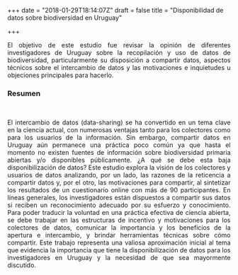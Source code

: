 +++
date = "2018-01-29T18:14:07Z"
draft = false
title = "Disponibilidad de datos sobre biodiversidad en Uruguay"

+++

<p style='text-align: justify;'>
El objetivo de este estudio fue revisar la opinión de diferentes investigadores de Uruguay sobre la recopilación y uso de datos de biodiversidad, particularmente su disposición a compartir datos, aspectos técnicos sobre el intercambio de datos y las motivaciones e inquietudes u objeciones principales para hacerlo.
</p>

### Resumen
<br />
<p style='text-align: justify;'>
El intercambio de datos (data-sharing) se ha convertido en un tema clave en la ciencia actual, con numerosas ventajas tanto para los colectores como para los usuarios de la información. Sin embargo, compartir datos en Uruguay aún permanece una práctica poco común ya que hasta el momento no existen fuentes de información sobre biodiversidad primaria abiertas y/o disponibles públicamente. ¿A qué se debe esta baja disponibilización de datos? Este estudio explora la visión de los colectores y usuarios de datos analizando, por un lado, las razones de la reticencia a compartir datos y, por el otro, las motivaciones para compartir, al sintetizar los resultados de un cuestionario online con más de 90 participantes. En líneas generales, los investigadores están dispuestos a compartir sus datos si reciben un reconocimiento adecuado por su esfuerzo y conocimiento. Para poder traducir la voluntad en una práctica efectiva de ciencia abierta, se debe trabajar en las estructuras de incentivo y motivaciones para los colectores de datos, comunicar la importancia y los beneficios de la apertura e intercambio, y brindar herramientas técnicas sobre cómo compartir. Este trabajo representa una valiosa aproximación inicial al tema que evidencia la importancia que tiene la disponibilización de datos para los investigadores en Uruguay y la necesidad de que sea mayormente discutido. 
</p>

